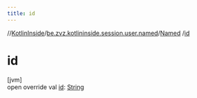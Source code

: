 ```yaml
---
title: id
---
```

//[KotlinInside](../../../index.html)/[be.zvz.kotlininside.session.user.named](../index.html)/[Named](index.html)
/[id](id.html)

# id

[jvm]\
open override val [id](id.html): [String](https://kotlinlang.org/api/latest/jvm/stdlib/kotlin/-string/index.html)




